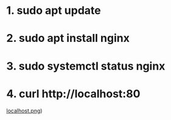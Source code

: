 # 1. sudo apt update

# 2. sudo apt install nginx

# 3. sudo systemctl status nginx

# 4. curl http://localhost:80

[localhost.png](https://github.com/Lummysloane/Project-2/blob/main/localhost.png))
